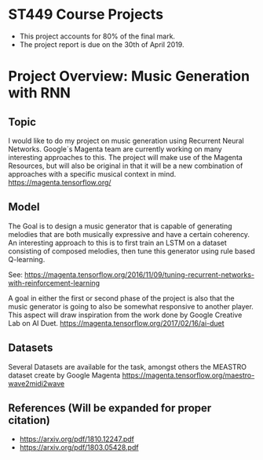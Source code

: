 # ST449 Course Projects

- This project accounts for 80% of the final mark.
- The project report is due on the 30th of April 2019.  

# Project Overview: Music Generation with RNN

## Topic

I would like to do my project on music generation using Recurrent Neural Networks. 
Google´s Magenta team are currently working on many interesting approaches to this. The project will make use of the Magenta Resources, but will also be original in that it will be a new combination of approaches with a specific musical context in mind. 
https://magenta.tensorflow.org/

## Model 

The Goal is to design a music generator that is capable of generating melodies that are both musically expressive 
and have a certain coherency. An interesting approach to this is to first train an LSTM on a dataset consisting of composed melodies, then tune this generator using rule based Q-learning. 

See: https://magenta.tensorflow.org/2016/11/09/tuning-recurrent-networks-with-reinforcement-learning

A goal in either the first or second phase of the project is also that the music generator is going to also be somewhat responsive to another player. This aspect will draw inspiration from the work done by Google Creative Lab on AI Duet. 
https://magenta.tensorflow.org/2017/02/16/ai-duet

## Datasets 

Several Datasets are available for the task, amongst others the MEASTRO dataset create by Google Magenta
https://magenta.tensorflow.org/maestro-wave2midi2wave


## References (Will be expanded for proper citation)
-  https://arxiv.org/pdf/1810.12247.pdf
- https://arxiv.org/pdf/1803.05428.pdf
